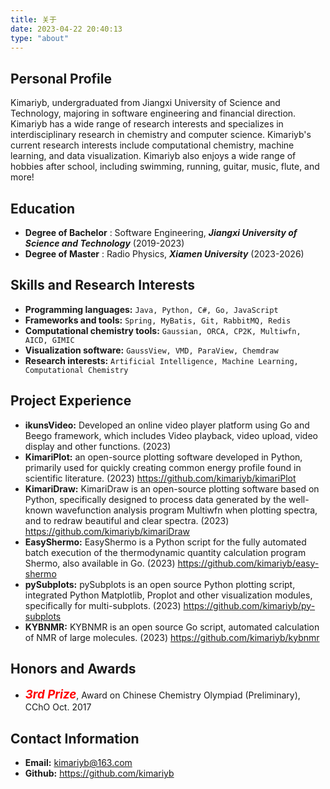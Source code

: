 ```yaml
---
title: 关于
date: 2023-04-22 20:40:13
type: "about"
---
```


## Personal Profile

Kimariyb, undergraduated from Jiangxi University of Science and Technology, majoring in software engineering and financial direction. Kimariyb has a wide range of research interests and specializes in interdisciplinary research in chemistry and computer science. Kimariyb's current research interests include computational chemistry, machine learning, and data visualization. Kimariyb also enjoys a wide range of hobbies after school, including swimming, running, guitar, music, flute, and more!

## Education

- **Degree of Bachelor** : Software Engineering, ***Jiangxi University of Science and Technology*** (2019-2023)
- **Degree of Master** : Radio Physics, ***Xiamen University*** (2023-2026)

## Skills and Research Interests

- **Programming languages:** `Java, Python, C#, Go, JavaScript`
- **Frameworks and tools:** `Spring, MyBatis, Git, RabbitMQ, Redis`
- **Computational chemistry tools:** `Gaussian, ORCA, CP2K, Multiwfn, AICD, GIMIC`
- **Visualization software:** `GaussView, VMD, ParaView, Chemdraw` 
- **Research interests:** `Artificial Intelligence, Machine Learning, Computational Chemistry`

## Project Experience

- **ikunsVideo:** Developed an online video player platform using Go and Beego framework, which includes Video playback, video upload, video display and other functions. (2023)
- **KimariPlot:** an open-source plotting software developed in Python, primarily used for quickly creating common energy profile found in scientific literature. (2023) <a>https://github.com/kimariyb/kimariPlot</a>
- **KimariDraw:** KimariDraw is an open-source plotting software based on Python, specifically designed to process data generated by the well-known wavefunction analysis program Multiwfn when plotting spectra, and to redraw beautiful and clear spectra. (2023) <a>https://github.com/kimariyb/kimariDraw</a>
- **EasyShermo:** EasyShermo is a Python script for the fully automated batch execution of the thermodynamic quantity calculation program Shermo, also available in Go. (2023) <a>https://github.com/kimariyb/easy-shermo</a>
- **pySubplots:** pySubplots is an open source Python plotting script, integrated Python Matplotlib, Proplot and other visualization modules, specifically for multi-subplots. (2023) <a>https://github.com/kimariyb/py-subplots</a>
- **KYBNMR:** KYBNMR is an open source Go script, automated calculation of NMR of large molecules. (2023) <a>https://github.com/kimariyb/kybnmr</a>


## Honors and Awards

- *<strong style="color:red; font-size:14pt">3rd Prize</strong>*, Award on Chinese Chemistry Olympiad (Preliminary), CChO Oct. 2017


## Contact Information

- **Email:** kimariyb@163.com
- **Github:** https://github.com/kimariyb